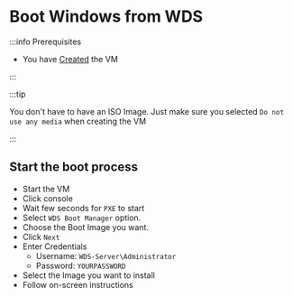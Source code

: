 # Boot Windows from WDS

:::info Prerequisites

- You have [Created](./6-create-windows-vm.md) the VM

:::

:::tip

You don't have to have an ISO Image.
Just make sure you selected `Do not use any media` when creating the VM

:::

## Start the boot process

- Start the VM
- Click console
- Wait few seconds for `PXE` to start
- Select `WDS Boot Manager` option.
- Choose the Boot Image you want.
- Click `Next`
- Enter Credentials
  - Username: `WDS-Server\Administrator`
  - Password: `YOURPASSWORD`
- Select the Image you want to install
- Follow on-screen instructions
